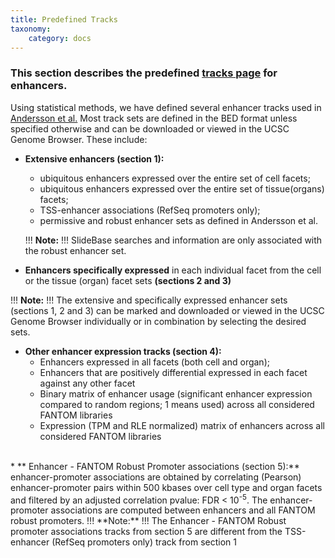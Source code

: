 ```yaml
---
title: Predefined Tracks
taxonomy:
    category: docs
---
```




### This section describes the predefined [tracks page](http://slidebase.binf.ku.dk/human_enhancers/presets) for enhancers. 

Using statistical methods, we have defined several enhancer tracks used in [Andersson et al.](http://dx.doi.org/doi:10.1038/nature12787) Most track sets are defined in the BED format unless specified otherwise and can be downloaded or viewed in the UCSC Genome Browser. These include:

* **Extensive enhancers (section 1):** 
    - ubiquitous enhancers expressed over the entire set of cell facets; 
    - ubiquitous enhancers expressed over the entire set of tissue(organs) facets; 
    - TSS-enhancer associations (RefSeq promoters only); 
    - permissive and robust enhancer sets as defined in Andersson et al. 
    
    !!! <i class="fa fa-exclamation-circle"></i> **Note:**
    !!! SlideBase searches and information are only associated with the robust enhancer set.

* **Enhancers specifically expressed** in each individual facet from the cell or the tissue (organ) facet sets **(sections 2 and 3)**

!!! <i class="fa fa-exclamation-circle"></i> **Note:**
!!! The extensive and specifically expressed enhancer sets (sections 1, 2 and 3) can be marked and downloaded or viewed in the UCSC Genome Browser individually or in combination by selecting the desired sets.

* **Other enhancer expression tracks (section 4):**
    - Enhancers expressed in all facets (both cell and organ);
    - Enhancers that are positively differential expressed in each facet against any other facet
    - Binary matrix of enhancer usage (significant enhancer expression compared to random regions; 1 means used) across all considered FANTOM libraries
    - Expression (TPM and RLE normalized) matrix of enhancers across all considered FANTOM libraries

<br>
* ** Enhancer - FANTOM Robust Promoter associations (section 5):** enhancer-promoter associations are obtained by correlating (Pearson) enhancer-promoter pairs within 500 kbases over cell type and organ facets and filtered by an adjusted correlation pvalue: FDR < 10<sup>-5</sup>. The enhancer-promoter associations are computed between enhancers and all FANTOM robust promoters.
    !!! <i class="fa fa-exclamation-circle"></i> **Note:**
    !!! The Enhancer - FANTOM Robust promoter associations tracks from section 5 are different from the TSS-enhancer (RefSeq promoters only) track from section 1
    
